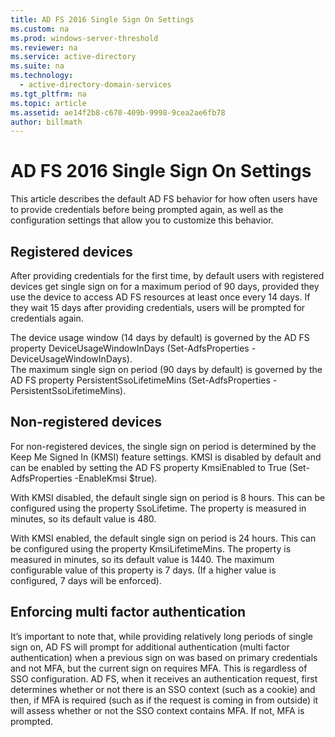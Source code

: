 ```yaml
---
title: AD FS 2016 Single Sign On Settings
ms.custom: na
ms.prod: windows-server-threshold
ms.reviewer: na
ms.service: active-directory
ms.suite: na
ms.technology: 
  - active-directory-domain-services
ms.tgt_pltfrm: na
ms.topic: article
ms.assetid: ae14f2b8-c670-409b-9998-9cea2ae6fb78
author: billmath
---
```

# AD FS 2016 Single Sign On Settings
This article describes the default AD FS behavior for how often users have to provide credentials before being prompted again, as well as the configuration settings that allow you to customize this behavior.  
  
## Registered devices  
After providing credentials for the first time, by default users with registered devices get single sign on for a maximum period of 90 days, provided they use the device to access AD FS resources at least once every 14 days.  If they wait 15 days after providing credentials, users will be prompted for credentials again.    
  
The device usage window (14 days by default) is governed by the AD FS property DeviceUsageWindowInDays (Set-AdfsProperties -DeviceUsageWindowInDays).    
The maximum single sign on period (90 days by default) is governed by the AD FS property PersistentSsoLifetimeMins (Set-AdfsProperties -PersistentSsoLifetimeMins).    
## Non-registered devices  
For non-registered devices, the single sign on period is determined by the Keep Me Signed In (KMSI) feature settings.  KMSI is disabled by default and can be enabled by setting the AD FS property KmsiEnabled to True (Set-AdfsProperties -EnableKmsi $true).   
  
With KMSI disabled, the default single sign on period is 8 hours.  This can be configured using the property SsoLifetime.  The property is measured in minutes, so its default value is 480.  
  
With KMSI enabled, the default single sign on period is 24 hours.  This can be configured using the property KmsiLifetimeMins.  The property is measured in minutes, so its default value is 1440.  The maximum configurable value of this property is 7 days.  (If a higher value is configured, 7 days will be enforced).  
  
## Enforcing multi factor authentication  
It’s important to note that, while providing relatively long periods of single sign on, AD FS will prompt for additional authentication (multi factor authentication) when a previous sign on was based on primary credentials and not MFA, but the current sign on requires MFA.  This is regardless of SSO configuration. AD FS, when it receives an authentication request, first determines whether or not there is an SSO context (such as a cookie) and then, if MFA is required (such as if the request is coming in from outside) it will assess whether or not the SSO context contains MFA.  If not, MFA is prompted.  
  
  
  
    

